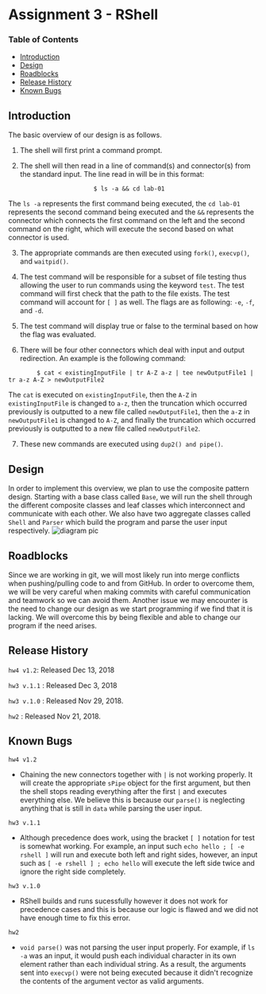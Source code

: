 # Assignment 3 - RShell
### Table of Contents
- [Introduction](#introduction)
- [Design](#design)
- [Roadblocks](#roadblocks)
- [Release History](#release-history)
- [Known Bugs](#known-bugs)

## Introduction
The basic overview of our design is as follows.

1. The shell will first print a command prompt.

2. The shell will then read in a line of command(s) and connector(s) from the standard input. The line read in will be in this format:

```
						$ ls -a && cd lab-01
```
							
The `ls -a` represents the first command being executed, the `cd lab-01` represents the second command being executed and the `&&` represents the connector which connects the first command on the left and the second command on the right, which will execute the second based on what connector is used.

3. The appropriate commands are then executed using `fork()`, `execvp()`, and `waitpid()`.

4. The test command will be responsible for a subset of file testing thus allowing the user to run commands using the keyword `test`. The test command will first check that the path to the file exists. The test command will account for `[ ]` as well. The flags are as following: `-e`, `-f`, and `-d`. 

5. The test command will display true or false to the terminal based on how the flag was evaluated.

6. There will be four other connectors which deal with input and output redirection. An example is the following command:

```
		$ cat < existingInputFile | tr A-Z a-z | tee newOutputFile1 | tr a-z A-Z > newOutputFile2
```
The `cat` is executed on `existingInputFile`, then the `A-Z` in `existingInputFile` is changed to `a-z`, then the truncation which occurred previously is outputted to a new file called `newOutputFile1`, then the `a-`z in `newOutputFile1` is changed to `A-Z`, and finally the truncation which occurred previously is outputted to a new file called `newOutputFile2`.

7. These new commands are executed using `dup2() and pipe()`.

## Design
In order to implement this overview, we plan to use the composite pattern design. Starting with a base class called `Base`, we will run the shell through the different composite classes and leaf classes which interconnect and communicate with each other. We also have two aggregate classes called `Shell` and `Parser` which build the program and parse the user input respectively.
![diagram pic](https://i.imgur.com/g0PTnMv.png)

## Roadblocks
Since we are working in git, we will most likely run into merge conflicts when pushing/pulling code to and from GitHub. In order to overcome them, we will be very careful when making commits with careful communication and teamwork so we can avoid them. Another issue we may encounter is the need to change our design as we start programming if we find that it is lacking. We will overcome this by being flexible and able to change our program if the need arises.

## Release History
`hw4 v1.2`: Released Dec 13, 2018

`hw3 v.1.1` : Released Dec 3, 2018

`hw3 v.1.0` : Released Nov 29, 2018.

`hw2` : Released Nov 21, 2018.

## Known Bugs
`hw4 v1.2`
- Chaining the new connectors together with `|` is not working properly. It will create the appropriate `sPipe` object for the first argument, but then the shell stops reading everything after the first `|` and executes everything else. We believe this is because our `parse()` is neglecting anything that is still in `data` while parsing the user input. 

`hw3 v.1.1`
- Although precedence does work, using the bracket `[ ]` notation for test is somewhat working. For example, an input such `echo hello ; [ -e rshell ]` will run and execute both left and right sides, however, an input such as `[ -e rshell ] ; echo hello` will execute the left side twice and ignore the right side completely.

`hw3 v.1.0`
- RShell builds and runs sucessfully however it does not work for precedence cases and this is because our logic is flawed and we did not have enough time to fix this error.

`hw2`
- `void parse()` was not parsing the user input properly. For example, if `ls -a` was an input, it would push each individual character in its own element rather than each individual string. As a result, the arguments sent into `execvp()` were not being executed because it didn't recognize the contents of the argument vector as valid arguments.
